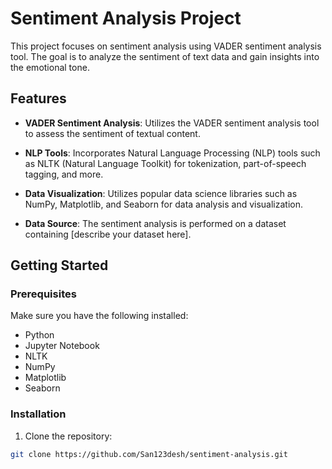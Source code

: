 # Sentiment Analysis Project

This project focuses on sentiment analysis using VADER sentiment analysis tool. The goal is to analyze the sentiment of text data and gain insights into the emotional tone.

## Features

- **VADER Sentiment Analysis**: Utilizes the VADER sentiment analysis tool to assess the sentiment of textual content.

- **NLP Tools**: Incorporates Natural Language Processing (NLP) tools such as NLTK (Natural Language Toolkit) for tokenization, part-of-speech tagging, and more.

- **Data Visualization**: Utilizes popular data science libraries such as NumPy, Matplotlib, and Seaborn for data analysis and visualization.

- **Data Source**: The sentiment analysis is performed on a dataset containing [describe your dataset here].

## Getting Started

### Prerequisites

Make sure you have the following installed:

- Python
- Jupyter Notebook
- NLTK
- NumPy
- Matplotlib
- Seaborn

### Installation

1. Clone the repository:

```bash
git clone https://github.com/San123desh/sentiment-analysis.git
